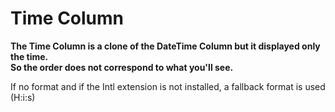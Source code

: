 Time Column
===========

**The Time Column is a clone of the DateTime Column but it displayed only the time.**  
**So the order does not correspond to what you'll see.**

If no format and if the Intl extension is not installed, a fallback format is used (H:i:s)